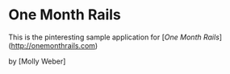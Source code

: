 # One Month Rails

This is the pinteresting sample application for
[*One Month Rails*] (http://onemonthrails.com)

by [Molly Weber]